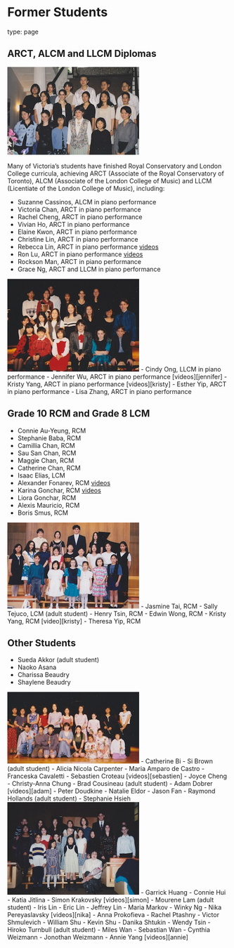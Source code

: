 Former Students
===============
type: page

## ARCT, ALCM and LLCM Diplomas

<img src="1997.jpg" class="alignright"/>

Many of Victoria’s students have finished Royal Conservatory and London
College curricula, achieving ARCT (Associate of the Royal Conservatory
of Toronto), ALCM (Associate of the London College of Music) and LLCM
(Licentiate of the London College of Music), including:

- Suzanne Cassinos, ALCM in piano performance
- Victoria Chan, ARCT in piano performance
- Rachel Cheng, ARCT in piano performance
- Vivian Ho, ARCT in piano performance
- Elaine Kwon, ARCT in piano performance
- Christine Lin, ARCT in piano performance
- Rebecca Lin, ARCT in piano performance [videos][rebecca]
- Ron Lu, ARCT in piano performance [videos][ron]
- Rockson Man, ARCT in piano performance
- Grace Ng, ARCT and LLCM in piano performance
<img src="1996.jpg" class="alignright"/>
- Cindy Ong, LLCM in piano performance
- Jennifer Wu, ARCT in piano performance [videos][jennifer]
- Kristy Yang, ARCT in piano performance [videos][kristy]
- Esther Yip, ARCT in piano performance
- Lisa Zhang, ARCT in piano performance

[ron]: https://www.youtube.com/results?search_sort=video_date_uploaded&filters=%40victoriasmusstudents&search_query=%22Ron%20Lu%22
[rebecca]: https://www.youtube.com/results?search_sort=video_date_uploaded&filters=%40victoriasmusstudents&search_query=%22Rebecca%20Lin%22
[jennifer]: https://www.youtube.com/results?search_sort=video_date_uploaded&filters=%40victoriasmusstudents&search_query=%22Jennifer%20Wu%22
[kristy]: https://www.youtube.com/results?search_sort=video_date_uploaded&filters=%40victoriasmusstudents&search_query=%22Kristy%20Yang%22


## Grade 10 RCM and Grade 8 LCM

- Connie Au-Yeung, RCM
- Stephanie Baba, RCM
- Camillia Chan, RCM
- Sau San Chan, RCM
- Maggie Chan, RCM
- Catherine Chan, RCM
- Isaac Elias, LCM
- Alexander Fonarev, RCM [videos][alexander]
- Karina Gonchar, RCM [videos][karina]
- Liora Gonchar, RCM
- Alexis Mauricio, RCM
- Boris Smus, RCM
<img src="1995.jpg" class="alignright"/>
- Jasmine Tai, RCM
- Sally Tejuco, LCM (adult student)
- Henry Tsin, RCM
- Edwin Wong, RCM
- Kristy Yang, RCM [video][kristy]
- Theresa Yip, RCM

[alexander]: https://www.youtube.com/results?search_sort=video_date_uploaded&filters=%40victoriasmusstudents&search_query=%22Alexander%20Fonarev%22
[karina]: https://www.youtube.com/results?search_sort=video_date_uploaded&filters=%40victoriasmusstudents&search_query=%22Karina%20Gonchar%22
[kristy]: https://www.youtube.com/results?search_sort=video_date_uploaded&filters=%40victoriasmusstudents&search_query=%22Kristy%20Yang%22

## Other Students

- Sueda Akkor (adult student)
- Naoko Asana
- Charissa Beaudry
- Shaylene Beaudry
<img src="1994.jpg" class="alignright"/>
- Catherine Bi
- Si Brown (adult student)
- Alicia Nicola Carpenter
- Maria Amparo de Castro
- Franceska Cavaletti
- Sebastien Croteau [videos][sebastien]
- Joyce Cheng
- Christy-Anna Chung
- Brad Cousineau (adult student)
- Adam Dobrer [videos][adam]
- Peter Doudkine
- Natalie Eldor
- Jason Fan
- Raymond Hollands (adult student)
- Stephanie Hsieh
<img src="1993.jpg" class="alignright"/>
- Garrick Huang
- Connie Hui
- Katia Jitlina
- Simon Krakovsky [videos][simon]
- Mourene Lam (adult student)
- Iris Lin
- Eric Lin
- Jeffrey Lin
- Maria Markov
- Winky Ng
- Nika Pereyaslavsky [videos][nika]
- Anna Prokofieva
- Rachel Ptashny
- Victor Shmulevich
- William Shu
- Kevin Shu
- Danika Shtukin
- Wendy Tsin
- Hiroko Turnbull (adult student)
- Miles Wan
- Sebastian Wan
- Cynthia Weizmann
- Jonothan Weizmann
- Annie Yang [videos][annie]

[adam]: http://www.youtube.com/watch?v=hhAQ1fscXz0
[nika]: https://www.youtube.com/results?search_sort=video_date_uploaded&filters=%40victoriasmusstudents&search_query=%22Nika%20Pereyaslavsky%22
[annie]: https://www.youtube.com/results?search_sort=video_date_uploaded&filters=%40victoriasmusstudents&search_query=%22Annie%20Yang%22
[simon]: https://www.youtube.com/results?search_sort=video_date_uploaded&filters=%40victoriasmusstudents&search_query=%22Simon%20Krakovsky%22
[sebastien]: https://www.youtube.com/results?search_sort=video_date_uploaded&filters=%40victoriasmusstudents&search_query=%22Sebastien%20Croteau%22

